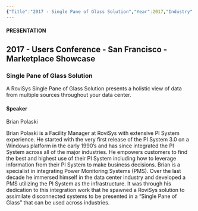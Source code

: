 ```yaml
---
{"Title":"2017 - Single Pane of Glass Solution","Year":2017,"Industry":"General","URL":"https://resources.osisoft.com/presentations/single-pane-of-glass-solution/","PDF":"https://cdn.osisoft.com/osi/presentations/2017-uc-san-francisco/UC17NA010303_Rovisys_SinglePaneofGlassSolution.pdf","Company":"Rovisys","Keywords":["Data Centers"],"dg-publish":true,"permalink":"/aveva/customer-stories/2017/2017-rovisys-single-pane-of-glass-solution/","dgPassFrontmatter":true}
---
```


#### PRESENTATION

## 2017 - Users Conference - San Francisco - Marketplace Showcase

### Single Pane of Glass Solution

A RoviSys Single Pane of Glass Solution presents a holistic view of data from multiple sources throughout your data center.

#### Speaker

Brian Polaski

Brian Polaski is a Facility Manager at RoviSys with extensive PI System experience. He started with the very first release of the PI System 3.0 on a Windows platform in the early 1990’s and has since integrated the PI System across all of the major industries. He empowers customers to find the best and highest use of their PI System including how to leverage information from their PI System to make business decisions. Brian is a specialist in integrating Power Monitoring Systems (PMS). Over the last decade he immersed himself in the data center industry and developed a PMS utilizing the PI System as the infrastructure. It was through his dedication to this integration work that he spawned a RoviSys solution to assimilate disconnected systems to be presented in a “Single Pane of Glass” that can be used across industries.
